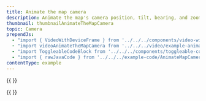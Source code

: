 ```yaml
---
title: Animate the map camera
description: Animate the map's camera position, tilt, bearing, and zoom.
thumbnail: thumbnailAnimateTheMapCamera
topic: Camera
prependJs:
  - "import { VideoWithDeviceFrame } from '../../../components/video-with-device-frame'"
  - "import videoAnimateTheMapCamera from '../../../video/example-animatethemapcamera.mp4'"
  - "import ToggleableCodeBlock from '../../../components/toggleable-code-block'"
  - "import { rawJavaCode } from '../../../example-code/AnimateMapCameraActivity.js'"
contentType: example
---
```


{{
  <VideoWithDeviceFrame
    videoFile={videoAnimateTheMapCamera}
    rotation="horizontal"
    device="pixel-2"
  />
}}

<!-- Any notes about this example would go here.  -->

{{
  <ToggleableCodeBlock
    java={rawJavaCode}
  />
}}
